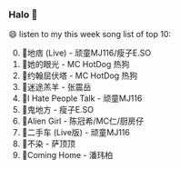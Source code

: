 

### Halo 👋

😄 listen to my this week song list of top 10:

0. 🌈地痞 (Live) - 顽童MJ116/瘦子E.SO
1. 🌈她的眼光 - MC HotDog 热狗
2. 🌈约翰屈伏塔 - MC HotDog 热狗
3. 🌈迷途羔羊 - 张震岳
4. 🌈I Hate People Talk - 顽童MJ116
5. 🌈鬼地方 - 瘦子E.SO
6. 🌈Alien Girl - 陈冠希/MC仁/厨房仔
7. 🌈二手车 (Live版) - 顽童MJ116
8. 🌈不染 - 萨顶顶
9. 🌈Coming Home - 潘玮柏

